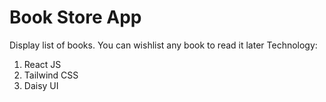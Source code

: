 # Book Store App
Display list of books. You can wishlist any book to read it later
Technology:
1. React JS
2. Tailwind CSS
3. Daisy UI

